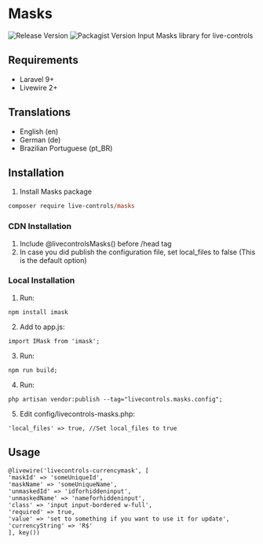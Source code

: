 # Masks
 ![Release Version](https://img.shields.io/github/v/release/live-controls/masks)
 ![Packagist Version](https://img.shields.io/packagist/v/live-controls/masks?color=%23007500)
 Input Masks library for live-controls

## Requirements
- Laravel 9+
- Livewire 2+


## Translations
- English (en)
- German (de)
- Brazilian Portuguese (pt_BR)


## Installation

1. Install Masks package
```ps
composer require live-controls/masks
```
### CDN Installation
1) Include @livecontrolsMasks() before /head tag
2) In case you did publish the configuration file, set local_files to false (This is the default option)

### Local Installation
1) Run:
```
npm install imask
```
2) Add to app.js:
```
import IMask from 'imask';
```
3) Run:
```
npm run build;
```
4) Run:
```
php artisan vendor:publish --tag="livecontrols.masks.config";
```
5) Edit config/livecontrols-masks.php:
```
'local_files' => true, //Set local_files to true
```

## Usage
```
@livewire('livecontrols-currencymask', [
'maskId' => 'someUniqueId',
'maskName' => 'someUniqueName',
'unmaskedId' => 'idforhiddeninput',
'unmaskedName' => 'nameforhiddeninput',
'class' => 'input input-bordered w-full',
'required' => true,
'value' => 'set to something if you want to use it for update',
'currencyString' => 'R$'
], key())

```
